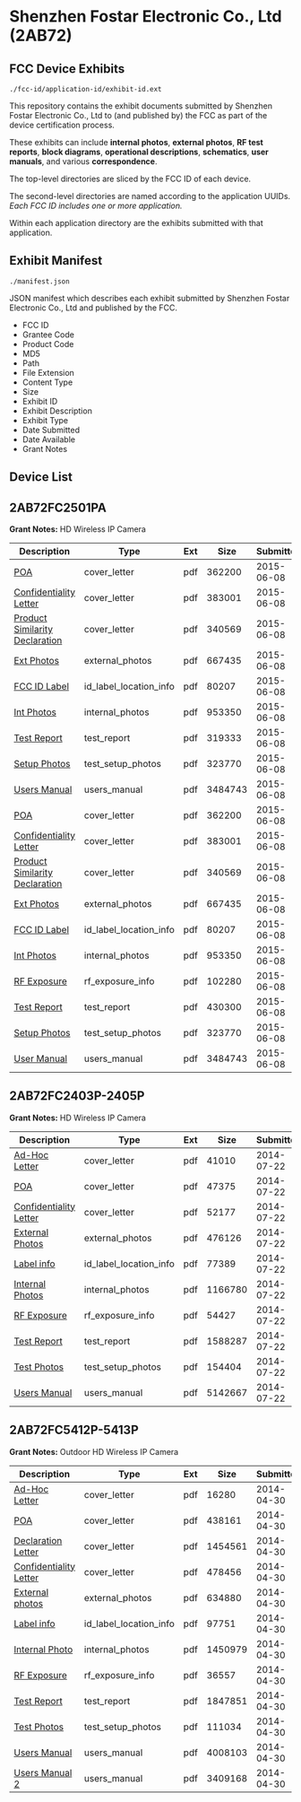 # Shenzhen Fostar Electronic Co., Ltd (2AB72)
## FCC Device Exhibits

```
./fcc-id/application-id/exhibit-id.ext
```

This repository contains the exhibit documents submitted by Shenzhen Fostar Electronic Co., Ltd to (and published by) the FCC as part of the device certification process.

These exhibits can include **internal photos**, **external photos**, **RF test reports**, **block diagrams**, **operational descriptions**, **schematics**, **user manuals**, and various **correspondence**.

The top-level directories are sliced by the FCC ID of each device.

The second-level directories are named according to the application UUIDs. *Each FCC ID includes one or more application.*

Within each application directory are the exhibits submitted with that application. 

## Exhibit Manifest

```
./manifest.json
```

JSON manifest which describes each exhibit submitted by Shenzhen Fostar Electronic Co., Ltd and published by the FCC.

- FCC ID
- Grantee Code
- Product Code
- MD5
- Path
- File Extension
- Content Type
- Size
- Exhibit ID
- Exhibit Description
- Exhibit Type
- Date Submitted
- Date Available
- Grant Notes

## Device List
## 2AB72FC2501PA
**Grant Notes:** HD Wireless IP Camera

| Description | Type | Ext | Size | Submitted | Available |
| ----------- | ---- | --- | ---- | --------- | --------- |
| [POA](2AB72FC2501PA/67f689148d12bfffd2f8741e6a7bc8b7/2640142.pdf) | cover_letter | pdf | 362200 | 2015-06-08 | 2015-06-08 |
| [Confidentiality Letter](2AB72FC2501PA/67f689148d12bfffd2f8741e6a7bc8b7/2640143.pdf) | cover_letter | pdf | 383001 | 2015-06-08 | 2015-06-08 |
| [Product Similarity Declaration](2AB72FC2501PA/67f689148d12bfffd2f8741e6a7bc8b7/2640144.pdf) | cover_letter | pdf | 340569 | 2015-06-08 | 2015-06-08 |
| [Ext Photos](2AB72FC2501PA/67f689148d12bfffd2f8741e6a7bc8b7/2640146.pdf) | external_photos | pdf | 667435 | 2015-06-08 | 2015-06-08 |
| [FCC ID Label](2AB72FC2501PA/67f689148d12bfffd2f8741e6a7bc8b7/2640147.pdf) | id_label_location_info | pdf | 80207 | 2015-06-08 | 2015-06-08 |
| [Int Photos](2AB72FC2501PA/67f689148d12bfffd2f8741e6a7bc8b7/2640148.pdf) | internal_photos | pdf | 953350 | 2015-06-08 | 2015-06-08 |
| [Test Report](2AB72FC2501PA/67f689148d12bfffd2f8741e6a7bc8b7/2640196.pdf) | test_report | pdf | 319333 | 2015-06-08 | 2015-06-08 |
| [Setup Photos](2AB72FC2501PA/67f689148d12bfffd2f8741e6a7bc8b7/2640197.pdf) | test_setup_photos | pdf | 323770 | 2015-06-08 | 2015-06-08 |
| [Users Manual](2AB72FC2501PA/67f689148d12bfffd2f8741e6a7bc8b7/2640154.pdf) | users_manual | pdf | 3484743 | 2015-06-08 | 2015-06-08 |
| [POA](2AB72FC2501PA/82ee6578bf9856f6879b11a1cd329d35/2640142.pdf) | cover_letter | pdf | 362200 | 2015-06-08 | 2015-06-08 |
| [Confidentiality Letter](2AB72FC2501PA/82ee6578bf9856f6879b11a1cd329d35/2640143.pdf) | cover_letter | pdf | 383001 | 2015-06-08 | 2015-06-08 |
| [Product Similarity Declaration](2AB72FC2501PA/82ee6578bf9856f6879b11a1cd329d35/2640144.pdf) | cover_letter | pdf | 340569 | 2015-06-08 | 2015-06-08 |
| [Ext Photos](2AB72FC2501PA/82ee6578bf9856f6879b11a1cd329d35/2640146.pdf) | external_photos | pdf | 667435 | 2015-06-08 | 2015-06-08 |
| [FCC ID Label](2AB72FC2501PA/82ee6578bf9856f6879b11a1cd329d35/2640147.pdf) | id_label_location_info | pdf | 80207 | 2015-06-08 | 2015-06-08 |
| [Int Photos](2AB72FC2501PA/82ee6578bf9856f6879b11a1cd329d35/2640148.pdf) | internal_photos | pdf | 953350 | 2015-06-08 | 2015-06-08 |
| [RF Exposure](2AB72FC2501PA/82ee6578bf9856f6879b11a1cd329d35/2640150.pdf) | rf_exposure_info | pdf | 102280 | 2015-06-08 | 2015-06-08 |
| [Test Report](2AB72FC2501PA/82ee6578bf9856f6879b11a1cd329d35/2640152.pdf) | test_report | pdf | 430300 | 2015-06-08 | 2015-06-08 |
| [Setup Photos](2AB72FC2501PA/82ee6578bf9856f6879b11a1cd329d35/2640153.pdf) | test_setup_photos | pdf | 323770 | 2015-06-08 | 2015-06-08 |
| [User Manual](2AB72FC2501PA/82ee6578bf9856f6879b11a1cd329d35/2640154.pdf) | users_manual | pdf | 3484743 | 2015-06-08 | 2015-06-08 |
## 2AB72FC2403P-2405P
**Grant Notes:** HD Wireless IP Camera

| Description | Type | Ext | Size | Submitted | Available |
| ----------- | ---- | --- | ---- | --------- | --------- |
| [Ad-Hoc Letter](2AB72FC2403P-2405P/8d3b5aa3876ea01cfd336339dfeaefc2/2331725.pdf) | cover_letter | pdf | 41010 | 2014-07-22 | 2014-07-22 |
| [POA](2AB72FC2403P-2405P/8d3b5aa3876ea01cfd336339dfeaefc2/2331726.pdf) | cover_letter | pdf | 47375 | 2014-07-22 | 2014-07-22 |
| [Confidentiality Letter](2AB72FC2403P-2405P/8d3b5aa3876ea01cfd336339dfeaefc2/2331731.pdf) | cover_letter | pdf | 52177 | 2014-07-22 | 2014-07-22 |
| [External Photos](2AB72FC2403P-2405P/8d3b5aa3876ea01cfd336339dfeaefc2/2331727.pdf) | external_photos | pdf | 476126 | 2014-07-22 | 2014-07-22 |
| [Label info](2AB72FC2403P-2405P/8d3b5aa3876ea01cfd336339dfeaefc2/2331730.pdf) | id_label_location_info | pdf | 77389 | 2014-07-22 | 2014-07-22 |
| [Internal Photos](2AB72FC2403P-2405P/8d3b5aa3876ea01cfd336339dfeaefc2/2331729.pdf) | internal_photos | pdf | 1166780 | 2014-07-22 | 2014-07-22 |
| [RF Exposure](2AB72FC2403P-2405P/8d3b5aa3876ea01cfd336339dfeaefc2/2331732.pdf) | rf_exposure_info | pdf | 54427 | 2014-07-22 | 2014-07-22 |
| [Test Report](2AB72FC2403P-2405P/8d3b5aa3876ea01cfd336339dfeaefc2/2331728.pdf) | test_report | pdf | 1588287 | 2014-07-22 | 2014-07-22 |
| [Test Photos](2AB72FC2403P-2405P/8d3b5aa3876ea01cfd336339dfeaefc2/2331733.pdf) | test_setup_photos | pdf | 154404 | 2014-07-22 | 2014-07-22 |
| [Users Manual](2AB72FC2403P-2405P/8d3b5aa3876ea01cfd336339dfeaefc2/2331734.pdf) | users_manual | pdf | 5142667 | 2014-07-22 | 2014-07-22 |
## 2AB72FC5412P-5413P
**Grant Notes:** Outdoor HD Wireless IP Camera

| Description | Type | Ext | Size | Submitted | Available |
| ----------- | ---- | --- | ---- | --------- | --------- |
| [Ad-Hoc Letter](2AB72FC5412P-5413P/00a715b322dcc63535949811bb3c77f6/2255379.pdf) | cover_letter | pdf | 16280 | 2014-04-30 | 2014-04-30 |
| [POA](2AB72FC5412P-5413P/00a715b322dcc63535949811bb3c77f6/2255380.pdf) | cover_letter | pdf | 438161 | 2014-04-30 | 2014-04-30 |
| [Declaration Letter](2AB72FC5412P-5413P/00a715b322dcc63535949811bb3c77f6/2255381.pdf) | cover_letter | pdf | 1454561 | 2014-04-30 | 2014-04-30 |
| [Confidentiality Letter](2AB72FC5412P-5413P/00a715b322dcc63535949811bb3c77f6/2255386.pdf) | cover_letter | pdf | 478456 | 2014-04-30 | 2014-04-30 |
| [External photos](2AB72FC5412P-5413P/00a715b322dcc63535949811bb3c77f6/2255382.pdf) | external_photos | pdf | 634880 | 2014-04-30 | 2014-04-30 |
| [Label info](2AB72FC5412P-5413P/00a715b322dcc63535949811bb3c77f6/2255385.pdf) | id_label_location_info | pdf | 97751 | 2014-04-30 | 2014-04-30 |
| [Internal Photo](2AB72FC5412P-5413P/00a715b322dcc63535949811bb3c77f6/2255384.pdf) | internal_photos | pdf | 1450979 | 2014-04-30 | 2014-04-30 |
| [RF Exposure](2AB72FC5412P-5413P/00a715b322dcc63535949811bb3c77f6/2255387.pdf) | rf_exposure_info | pdf | 36557 | 2014-04-30 | 2014-04-30 |
| [Test Report](2AB72FC5412P-5413P/00a715b322dcc63535949811bb3c77f6/2255383.pdf) | test_report | pdf | 1847851 | 2014-04-30 | 2014-04-30 |
| [Test Photos](2AB72FC5412P-5413P/00a715b322dcc63535949811bb3c77f6/2255388.pdf) | test_setup_photos | pdf | 111034 | 2014-04-30 | 2014-04-30 |
| [Users Manual](2AB72FC5412P-5413P/00a715b322dcc63535949811bb3c77f6/2255389.pdf) | users_manual | pdf | 4008103 | 2014-04-30 | 2014-04-30 |
| [Users Manual 2](2AB72FC5412P-5413P/00a715b322dcc63535949811bb3c77f6/2255390.pdf) | users_manual | pdf | 3409168 | 2014-04-30 | 2014-04-30 |
